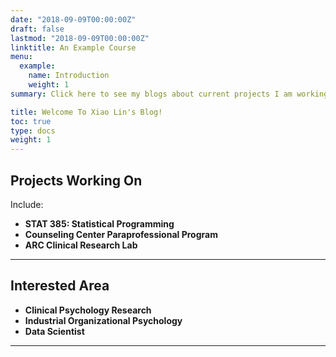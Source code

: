 ```yaml
---
date: "2018-09-09T00:00:00Z"
draft: false
lastmod: "2018-09-09T00:00:00Z"
linktitle: An Example Course
menu:
  example:
    name: Introduction
    weight: 1
summary: Click here to see my blogs about current projects I am working on. 

title: Welcome To Xiao Lin's Blog!
toc: true
type: docs
weight: 1
---
```


## Projects Working On

Include:

* **STAT 385: Statistical Programming**
* **Counseling Center Paraprofessional Program**
* **ARC Clinical Research Lab**


---

## Interested Area

* **Clinical Psychology Research**
* **Industrial Organizational Psychology**
* **Data Scientist**
---

